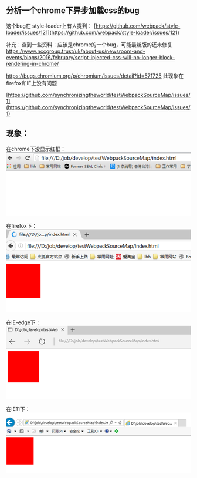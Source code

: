 ## 分析一个chrome下异步加载css的bug

这个bug在 style-loader上有人提到：
[https://github.com/webpack/style-loader/issues/121](https://github.com/webpack/style-loader/issues/121)

补充：查到一些资料：应该是chrome的一个bug，可能最新版的还未修复
https://www.nccgroup.trust/uk/about-us/newsroom-and-events/blogs/2016/february/script-injected-css-will-no-longer-block-rendering-in-chrome/

https://bugs.chromium.org/p/chromium/issues/detail?id=571725
此现象在 firefox和IE上没有问题


[https://github.com/synchronizingtheworld/testWebpackSourceMap/issues/1](https://github.com/synchronizingtheworld/testWebpackSourceMap/issues/1)

## 现象：

在chrome下没显示红框：
![chrome](chrome.png)

在firefox下：
![firefox](firefox.png)

在IE-edge下：
![IE-edge](ie-edge.png)

在IE11下：
![IE11](ie11.png)

